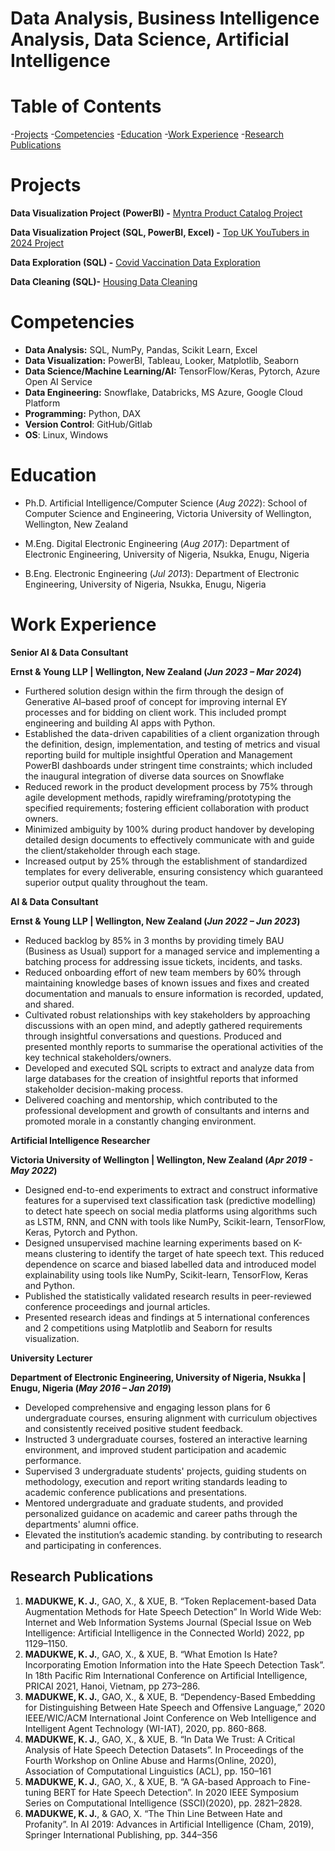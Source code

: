 # Data Analysis, Business Intelligence Analysis, Data Science, Artificial Intelligence

# Table of Contents
-[Projects](#projects)
-[Competencies](#competencies)
-[Education](#education)
-[Work Experience](#work-experience)
-[Research Publications](#research-publications)

# Projects
**Data Visualization Project (PowerBI) -** [ Myntra Product Catalog Project](https://github.com/Kosisochi/DataAnalysisPortfolio/tree/main/Myntra%20Product%20Catalog%20Project)

**Data Visualization Project (SQL, PowerBI, Excel) -** [Top UK YouTubers in 2024 Project](https://github.com/Kosisochi/DataAnalysisPortfolio/tree/main/Top%20UK%20YouTubers%20Project)

**Data Exploration (SQL) -** [Covid Vaccination Data Exploration](https://github.com/Kosisochi/DataAnalysisPortfolio/blob/main/Covid%20Vaccination%20Data%20Exploration%20in%20SQL.sql)

**Data Cleaning (SQL)-** [Housing Data Cleaning](https://github.com/Kosisochi/DataAnalysisPortfolio/blob/main/Housing%20Data%20Cleaning%20SQL.sql)

# Competencies
- **Data Analysis:** SQL, NumPy, Pandas, Scikit Learn, Excel
- **Data Visualization:** PowerBI, Tableau, Looker, Matplotlib, Seaborn
- **Data Science/Machine Learning/AI:** TensorFlow/Keras, Pytorch, Azure Open AI Service
- **Data Engineering:** Snowflake, Databricks, MS Azure, Google Cloud Platform
- **Programming:** Python, DAX
- **Version Control**: GitHub/Gitlab
- **OS**: Linux, Windows


# Education
- Ph.D. Artificial Intelligence/Computer Science (_Aug 2022_): School of Computer Science and Engineering, Victoria University of Wellington, Wellington, New Zealand

- M.Eng. Digital Electronic Engineering (_Aug 2017_): Department of Electronic Engineering, University of Nigeria, Nsukka, Enugu, Nigeria

- B.Eng. Electronic Engineering (_Jul 2013_): Department of Electronic Engineering, University of Nigeria, Nsukka, Enugu, Nigeria 


# Work Experience
**Senior AI & Data Consultant**

**Ernst & Young LLP | Wellington, New Zealand	(_Jun 2023 – Mar 2024_)**
- 	Furthered solution design within the firm through the design of Generative AI–based proof of concept for improving internal EY processes and for bidding on client work. This included prompt engineering and building AI apps with Python.
- 	Established the data-driven capabilities of a client organization through the definition, design, implementation, and testing of metrics and visual reporting build for multiple insightful Operation and Management PowerBI dashboards under stringent time constraints; which included the inaugural integration of diverse data sources on Snowflake
- 	Reduced rework in the product development process by 75% through agile development methods, rapidly wireframing/prototyping the specified requirements; fostering efficient collaboration with product owners.
- 	Minimized ambiguity by 100% during product handover by developing detailed design documents to effectively communicate with and guide the client/stakeholder through each stage.
- 	Increased output by 25% through the establishment of standardized templates for every deliverable, ensuring consistency which guaranteed superior output quality throughout the team.



**AI & Data Consultant**

**Ernst & Young LLP | Wellington, New Zealand	(_Jun 2022 – Jun 2023_)**
- 	Reduced backlog by 85% in 3 months by providing timely BAU (Business as Usual) support for a managed service and implementing a batching process for addressing issue tickets, incidents, and tasks.
- 	Reduced onboarding effort of new team members by 60% through maintaining knowledge bases of known issues and fixes and created documentation and manuals to ensure information is recorded, updated, and shared.
- 	Cultivated robust relationships with key stakeholders by approaching discussions with an open mind, and adeptly gathered requirements through insightful conversations and questions. Produced and presented monthly reports to summarise the operational activities of the key technical stakeholders/owners. 
- 	Developed and executed SQL scripts to extract and analyze data from large databases for the creation of insightful reports that informed stakeholder decision-making process.
- 	Delivered coaching and mentorship, which contributed to the professional development and growth of consultants and interns and promoted morale in a constantly changing environment.



**Artificial Intelligence Researcher** 

**Victoria University of Wellington | Wellington, New Zealand (_Apr 2019 - May 2022_)**
- 	Designed end-to-end experiments to extract and construct informative features for a supervised text classification task (predictive modelling) to detect hate speech on social media platforms using algorithms such as LSTM, RNN, and CNN with tools like NumPy, Scikit-learn, TensorFlow, Keras, Pytorch and Python.
- 	Designed unsupervised machine learning experiments based on K-means clustering to identify the target of hate speech text. This reduced dependence on scarce and biased labelled data and introduced model explainability using tools like NumPy, Scikit-learn, TensorFlow, Keras and Python.
- 	Published the statistically validated research results in peer-reviewed conference proceedings and journal articles.
- 	Presented research ideas and findings at 5 international conferences and 2 competitions using Matplotlib and Seaborn for results visualization.



**University Lecturer**

**Department of Electronic Engineering, University of Nigeria, Nsukka | Enugu, Nigeria	(_May 2016 – Jan 2019_)**
- 	Developed comprehensive and engaging lesson plans for 6 undergraduate courses, ensuring alignment with curriculum objectives and consistently received positive student feedback.
- 	Instructed 3 undergraduate courses, fostered an interactive learning environment, and improved student participation and academic performance.
- 	Supervised 3 undergraduate students' projects, guiding students on methodology, execution and report writing standards leading to academic conference publications and presentations.
- 	Mentored undergraduate and graduate students, and provided personalized guidance on academic and career paths through the departments' alumni office.
- 	Elevated the institution’s academic standing. by contributing to research and participating in conferences.



## Research Publications
1. **MADUKWE, K. J.**, GAO, X., & XUE, B. “Token Replacement-based
Data Augmentation Methods for Hate Speech Detection” In World
Wide Web: Internet and Web Information Systems Journal (Special
Issue on Web Intelligence: Artificial Intelligence in the Connected
World) 2022, pp 1129–1150.
2. **MADUKWE, K. J.**, GAO, X., & XUE, B. “What Emotion Is Hate?
Incorporating Emotion Information into the Hate Speech Detection
Task”. In 18th Pacific Rim International Conference on Artificial
Intelligence, PRICAI 2021, Hanoi, Vietnam, pp 273–286.
3. **MADUKWE, K. J.**, GAO, X., & XUE, B. “Dependency-Based
Embedding for Distinguishing Between Hate Speech and Offensive
Language,” 2020 IEEE/WIC/ACM International Joint Conference
on Web Intelligence and Intelligent Agent Technology (WI-IAT),
2020, pp. 860-868.
4. **MADUKWE, K. J.**, GAO, X., & XUE, B. “In Data We Trust: A Critical
Analysis of Hate Speech Detection Datasets”. In Proceedings of
the Fourth Workshop on Online Abuse and Harms(Online, 2020),
Association of Computational Linguistics (ACL), pp. 150–161
5. **MADUKWE, K. J.**, GAO, X., & XUE, B. “A GA-based Approach
to Fine-tuning BERT for Hate Speech Detection”. In 2020 IEEE
Symposium Series on Computational Intelligence (SSCI)(2020), pp.
2821–2828.
6. **MADUKWE, K. J.**, & GAO, X. “The Thin Line Between Hate and
Profanity”. In AI 2019: Advances in Artificial Intelligence (Cham,
2019), Springer International Publishing, pp. 344–356

